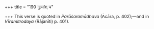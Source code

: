 +++
title = "190 गुल्मांश् च"

+++
This verse is quoted in *Parāśaramādhava* (Ācāra, p. 402);—and in
*Vīramitrodaya* (Rājanīti) p. 401).
